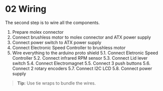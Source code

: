 02 Wiring
=========

The second step is to wire all the components.

1. Prepare molex connector
2. Connect brushless motor to molex connector and ATX power supply
3. Connect power switch to ATX power supply
4. Connect Electronic Speed Controller to brushless motor
5. Wire everything to the arduino proto shield
5.1. Connect Eletronic Speed Controller
5.2. Connect infrared RPM sensor
5.3. Connect Lid lever switch
5.4. Connect Electromagnet
5.5. Connect 3 push buttons
5.6. Connect 2 rotary encoders
5.7. Connect I2C LCD
5.8. Connect power supply


> **Tip:** Use tie wraps to bundle the wires.

